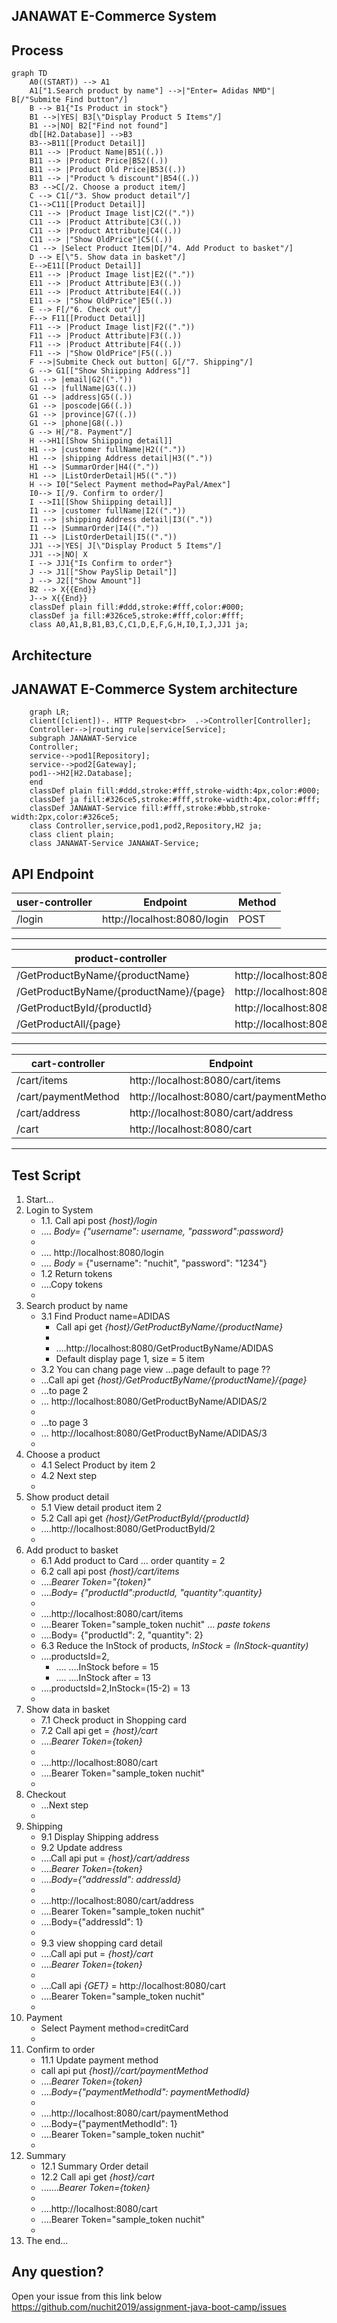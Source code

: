 JANAWAT E-Commerce System
---
Process
---
```mermaid
graph TD
    A0((START)) --> A1
    A1["1.Search product by name"] -->|"Enter= Adidas NMD"| B[/"Submite Find button"/]
    B --> B1{"Is Product in stock"}    
    B1 -->|YES| B3[\"Display Product 5 Items"/]
    B1 -->|NO| B2["Find not found"]
    db[[H2.Database]] -->B3
    B3-->B11[[Product Detail]]
    B11 --> |Product Name|B51((.))
    B11 --> |Product Price|B52((.))
    B11 --> |Product Old Price|B53((.))
    B11 --> |"Product % discount"|B54((.))
    B3 -->C[/2. Choose a product item/]    
    C --> C1[/"3. Show product detail"/]
    C1-->C11[[Product Detail]]
    C11 --> |Product Image list|C2(("."))
    C11 --> |Product Attribute|C3((.))
    C11 --> |Product Attribute|C4((.))
    C11 --> |"Show OldPrice"|C5((.))
    C1 --> |Select Product Item|D[/"4. Add Product to basket"/]
    D --> E[\"5. Show data in basket"/]
    E-->E11[[Product Detail]]
    E11 --> |Product Image list|E2(("."))
    E11 --> |Product Attribute|E3((.))
    E11 --> |Product Attribute|E4((.))
    E11 --> |"Show OldPrice"|E5((.))
    E --> F[/"6. Check out"/] 
    F--> F11[[Product Detail]]
    F11 --> |Product Image list|F2(("."))
    F11 --> |Product Attribute|F3((.))
    F11 --> |Product Attribute|F4((.))
    F11 --> |"Show OldPrice"|F5((.))    
    F -->|Submite Check out button| G[/"7. Shipping"/] 
    G --> G1[["Show Shiipping Address"]]
    G1 --> |email|G2(("."))
    G1 --> |fullName|G3((.))
    G1 --> |address|G5((.))
    G1 --> |poscode|G6((.))
    G1 --> |province|G7((.))
    G1 --> |phone|G8((.))
    G --> H[/"8. Payment"/] 
    H -->H1[[Show Shiipping detail]] 
    H1 --> |customer fullName|H2(("."))
    H1 --> |shipping Address detail|H3((".")) 
    H1 --> |SummarOrder|H4((".")) 
    H1 --> |ListOrderDetail|H5((".")) 
    H --> I0["Select Payment method=PayPal/Amex"] 
    I0--> I[/9. Confirm to order/]
    I -->I1[[Show Shiipping detail]] 
    I1 --> |customer fullName|I2(("."))
    I1 --> |shipping Address detail|I3((".")) 
    I1 --> |SummarOrder|I4((".")) 
    I1 --> |ListOrderDetail|I5(("."))   
    JJ1 -->|YES| J[\"Display Product 5 Items"/]
    JJ1 -->|NO| X   
    I --> JJ1{"Is Confirm to order"}    
    J --> J1[["Show PaySlip Detail"]] 
    J --> J2[["Show Amount"]] 
    B2 --> X{{End}} 
    J--> X{{End}}    
    classDef plain fill:#ddd,stroke:#fff,color:#000;
    classDef ja fill:#326ce5,stroke:#fff,color:#fff;    
    class A0,A1,B,B1,B3,C,C1,D,E,F,G,H,I0,I,J,JJ1 ja;
```

Architecture
---
JANAWAT E-Commerce System architecture
---
```mermaid
    graph LR;
    client([client])-. HTTP Request<br>  .->Controller[Controller];
    Controller-->|routing rule|service[Service];
    subgraph JANAWAT-Service
    Controller;
    service-->pod1[Repository];
    service-->pod2[Gateway];
    pod1-->H2[H2.Database];
    end
    classDef plain fill:#ddd,stroke:#fff,stroke-width:4px,color:#000;
    classDef ja fill:#326ce5,stroke:#fff,stroke-width:4px,color:#fff;
    classDef JANAWAT-Service fill:#fff,stroke:#bbb,stroke-width:2px,color:#326ce5;
    class Controller,service,pod1,pod2,Repository,H2 ja;
    class client plain;
    class JANAWAT-Service JANAWAT-Service;
```

[//]: # (Entity Relationship Diagram)

[//]: # (---)

[//]: # (```mermaid)

[//]: # (   erDiagram)

[//]: # (   USER ||--o{ CUSTOMER : owns)

[//]: # (   USER {        )

[//]: # (        int id       )

[//]: # (        string userName)

[//]: # (        string password)

[//]: # (        string email)

[//]: # (   }   )

[//]: # (   SHIPPING_ADDRESS ||--o{ CUSTOMER : places)

[//]: # (   SHIPPING_ADDRESS {  )

[//]: # (        int id      )

[//]: # (        string houseNo       )

[//]: # (        string district)

[//]: # (        string province)

[//]: # (        string postcode)

[//]: # (   })

[//]: # (   CUSTOMER_ADDRESS_MAPPING ||--o{ CUSTOMER : places)

[//]: # (   CUSTOMER_ADDRESS_MAPPING ||--o{ SHIPPING_ADDRESS : places)

[//]: # (   CUSTOMER_ADDRESS_MAPPING {  )

[//]: # (        int id      )

[//]: # (        int customerId       )

[//]: # (        int shippingAddressId)

[//]: # (        string addressType)

[//]: # (   })

[//]: # (   )
[//]: # (   SHIPPING_ADDRESS ||--|{ ORDER_DETAIL : contains)

[//]: # (   CUSTOMER ||--o{ ORDER : places)

[//]: # (   CUSTOMER {)

[//]: # (        int id )

[//]: # (        int userId)

[//]: # (        string firstName)

[//]: # (        string lastName)

[//]: # (        string phone)

[//]: # (   })

[//]: # (   ORDER ||--|{ ORDER_DETAIL : contains)

[//]: # (   ORDER {)

[//]: # (        int id)

[//]: # (        int customerId)

[//]: # (        int shippingAddressId)

[//]: # (        datetime createdDate)

[//]: # (        string typeShipping)

[//]: # (        string paymentMethod        )

[//]: # (   })

[//]: # (   ORDER_DETAIL {)

[//]: # (        int orderId)

[//]: # (        int productAttributeId)

[//]: # (        int qty)

[//]: # (        double price)

[//]: # (        double sumprice)

[//]: # (   })

[//]: # (   SHOPPINCARD ||--o{ CUSTOMER : places)

[//]: # (   SHOPPINCARD {)

[//]: # (        int id)

[//]: # (        int customerId)

[//]: # (        int shippingId)

[//]: # (        datetimt createdDate)

[//]: # (        datetimt updatedDate       )

[//]: # (        )
[//]: # (   })

[//]: # (   SHOPPINCARD_DETAIL ||--o{ SHOPPINCARD : places)

[//]: # (   SHOPPINCARD_DETAIL {)

[//]: # (        int shoppingCardId)

[//]: # (        int productAttributeId)

[//]: # (        int qty)

[//]: # (        double price         )

[//]: # (   })

[//]: # (   PRODUCT_CATEGORY ||--|{ PRODUCT : contains   )

[//]: # (   PRODUCT_CATEGORY {)

[//]: # (        int id)

[//]: # (        string categoryName)

[//]: # (   })

[//]: # (   )
[//]: # (   PRODUCT ||--|{ ORDER_DETAIL : contains  )

[//]: # (   PRODUCT {)

[//]: # (        int id)

[//]: # (        string productName)

[//]: # (        double price)

[//]: # (        double oldprice)

[//]: # (             )
[//]: # (   })

[//]: # (   PRODUCT_ATTRIBUTE ||--|{ PRODUCT : contains)

[//]: # (   PRODUCT_ATTRIBUTE ||--|{ SHOPPINCARD_DETAIL : contains)

[//]: # (   PRODUCT_ATTRIBUTE {)

[//]: # (        int id)

[//]: # (        int productId)

[//]: # (        string color)

[//]: # (        string size)

[//]: # (        double price)

[//]: # (        double oldprice)

[//]: # (        int qtyInStock)

[//]: # (        int qtyTotall)

[//]: # (        int qtyMinimum  )

[//]: # (   })

[//]: # (   )
[//]: # (   PRODUCT_IMAGE_LIST ||--|{ PRODUCT : contains)

[//]: # (   PRODUCT_IMAGE_LIST {)

[//]: # (        int id)

[//]: # (        int productId)

[//]: # (        string imageName)

[//]: # (        string urlImage)

[//]: # (   })

[//]: # (```)

**API Endpoint**
---
| user-controller | Endpoint                                             | Method |
|-----------------|------------------------------------------------------|--------|
| /login          | http://localhost:8080/login | POST   |
---
| product-controller          | Endpoint                                             | Method |
|-----------------------------|------------------------------------------------------|--------|
| /GetProductByName/{productName}            | http://localhost:8080/GetProductByName/{productName} | GET    |
| /GetProductByName/{productName}/{page}              | http://localhost:8080/GetProductByName/{productName}/{page}  | GET    |
| /GetProductById/{productId}               | http://localhost:8080/GetProductById/{productId}  | GET    |
| /GetProductAll/{page}   | http://localhost:8080/GetProductAll/{page}     | GET   |
--- 
| cart-controller | Endpoint                                           | Method |
|---------------|----------------------------------------------------|--------|
| /cart/items    | http://localhost:8080/cart/items  | POST    |
| /cart/paymentMethod   | http://localhost:8080/cart/paymentMethod | PUT    |
| /cart/address   | http://localhost:8080/cart/address | PUT    |
| /cart    | http://localhost:8080/cart  | GET    |
---
**Test Script**
---
1. Start...
2. Login to System 
   - 1.1. Call api post *{host}/login*
   - .... *Body= {"username": username, "password":password}*
   - 
   - .... http://localhost:8080/login
   - .... _Body_ = {"username": "nuchit", "password": "1234"}
   - 1.2 Return tokens
   - ....Copy tokens
   - 
3. Search product by name
   - 3.1 Find Product name=ADIDAS 
     - Call api get *{host}/GetProductByName/{productName}*  
     - 
     - ....http://localhost:8080/GetProductByName/ADIDAS
     - Default display page 1, size = 5 item
   - 3.2 You can chang page view ...page default to page ??
   - ...Call api get *{host}/GetProductByName/{productName}/{page}*
   - ...to page 2
   - ... http://localhost:8080/GetProductByName/ADIDAS/2
   - 
   - ...to page 3
   - ... http://localhost:8080/GetProductByName/ADIDAS/3
   -    
4. Choose a product
   - 4.1 Select Product by item 2
   - 4.2 Next step
   - 
5. Show product detail
   - 5.1 View detail product item 2
   - 5.2 Call api get *{host}/GetProductById/{productId}*  
   - ....http://localhost:8080/GetProductById/2
   - 
6. Add product to basket
   - 6.1 Add product to Card ... order quantity = 2
   - 6.2 call api post *{host}/cart/items* 
   - ....*Bearer Token="{token}"*
   - ....*Body= {"productId":productId, "quantity":quantity}*
   - 
   - ....http://localhost:8080/cart/items
   - ....Bearer Token="sample_token nuchit" ... *paste tokens*
   - ....Body= {"productId": 2, "quantity": 2}
   - 6.3 Reduce the InStock of products, *InStock = (InStock-quantity)*
   - ....productsId=2,
     - .... ....InStock before = 15
     - .... ....InStock after  = 13
   - ....productsId=2,InStock=(15-2) = 13
   - 
7. Show data in basket
   - 7.1 Check product in Shopping card
   - 7.2 Call api get = *{host}/cart*
   - ....*Bearer Token={token}*
   - 
   - ....http://localhost:8080/cart
   - ....Bearer Token="sample_token nuchit"
   - 
8. Checkout
   - ...Next step
   - 
9. Shipping
   - 9.1 Display Shipping address
   - 9.2 Update address
   - ....Call api put = *{host}/cart/address*
   - ....*Bearer Token={token}*
   - ....*Body={"addressId": addressId}*
   - 
   - ....http://localhost:8080/cart/address
   - ....Bearer Token="sample_token nuchit"
   - ....Body={"addressId": 1}
   - 
   - 9.3 view shopping card detail
   - ....Call api put = *{host}/cart*
   - ....*Bearer Token={token}*
   - 
   - ....Call api *{GET}* = http://localhost:8080/cart
   - ....Bearer Token="sample_token nuchit"
   - 
10. Payment
    - Select Payment method=creditCard
    - 
11. Confirm to order
    - 11.1 Update payment method
    - call api put *{host}//cart/paymentMethod*
    - ....*Bearer Token={token}*
    - ....*Body={"paymentMethodId": paymentMethodId}*
    - 
    - ....http://localhost:8080/cart/paymentMethod
    - ....Body={"paymentMethodId": 1}
    - ....Bearer Token="sample_token nuchit"
    - 
12. Summary 
    - 12.1 Summary Order detail
    - 12.2 Call api get *{host}/cart*
    - .......*Bearer Token={token}*
    - 
    - ....http://localhost:8080/cart
    - ....Bearer Token="sample_token nuchit"
    - 
13. The end...
    
Any question?
---
Open your issue from this link below
https://github.com/nuchit2019/assignment-java-boot-camp/issues

